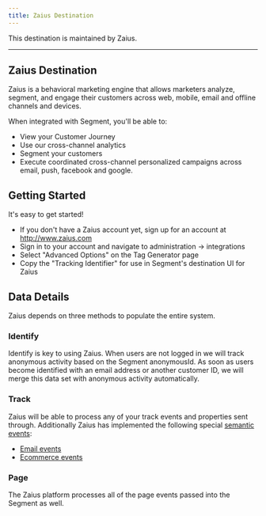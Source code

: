 ```yaml
---
title: Zaius Destination
---
```


This destination is maintained by Zaius.

- - -

## Zaius Destination
Zaius is a behavioral marketing engine that allows marketers analyze, segment, and engage their customers across web, mobile, email and offline channels and devices.

When integrated with Segment, you'll be able to:
  - View your Customer Journey
  - Use our cross-channel analytics
  - Segment your customers
  - Execute coordinated cross-channel personalized campaigns across email, push, facebook and google.

## Getting Started

It's easy to get started!
  - If you don't have a Zaius account yet, sign up for an account at http://www.zaius.com
  - Sign in to your account and navigate to administration -> integrations
  - Select "Advanced Options" on the Tag Generator page
  - Copy the "Tracking Identifier" for use in Segment's destination UI for Zaius

## Data Details
Zaius depends on three methods to populate the entire system.

### Identify
Identify is key to using Zaius. When users are not logged in we will track anonymous activity based on the Segment anonymousId. As soon as users become identified with an email address or another customer ID, we will merge this data set with anonymous activity automatically.

### Track
Zaius will be able to process any of your track events and properties sent through. Additionally Zaius has implemented the following special [semantic events](/docs/connections/spec/semantic/):
 - [Email events](/docs/connections/spec/email/)
 - [Ecommerce events](/docs/connections/spec/ecommerce/v2/)

### Page
The Zaius platform processes all of the page events passed into the Segment as well.
